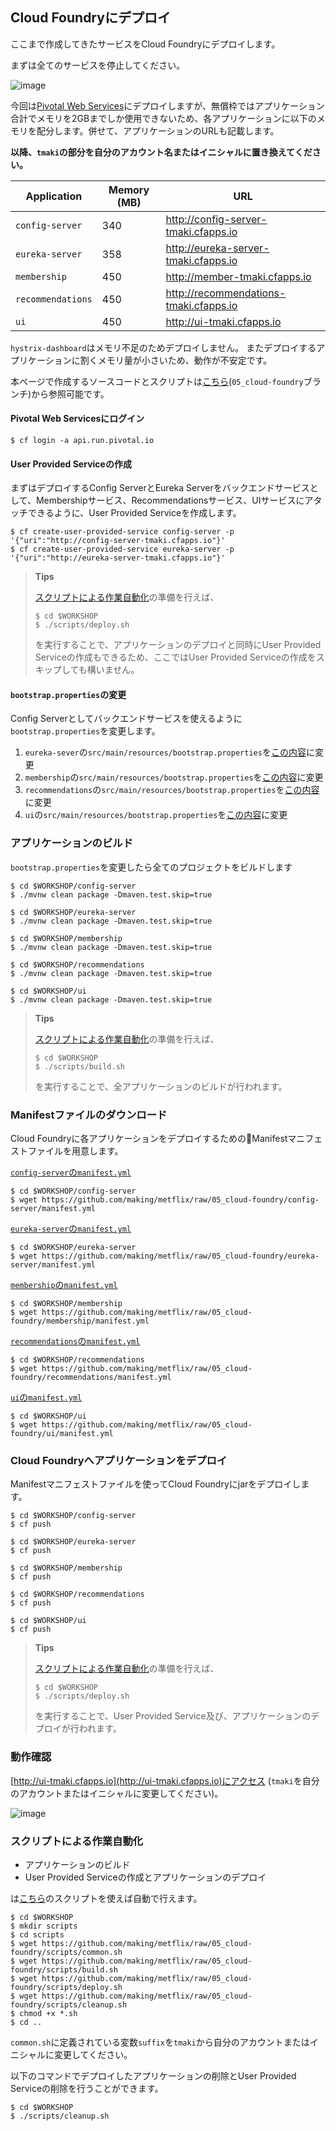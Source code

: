 ## Cloud Foundryにデプロイ

ここまで作成してきたサービスをCloud Foundryにデプロイします。

まずは全てのサービスを停止してください。

![image](https://qiita-image-store.s3.amazonaws.com/0/1852/281de1b2-85c5-bd8a-a611-ebe1a488e409.png)

今回は[Pivotal Web Services](https://run.pivotal.io/)にデプロイしますが、無償枠ではアプリケーション合計でメモリを2GBまでしか使用できないため、各アプリケーションに以下のメモリを配分します。併せて、アプリケーションのURLも記載します。

**以降、`tmaki`の部分を自分のアカウント名またはイニシャルに置き換えてください。**

| Application | Memory (MB) | URL |
|-----------|------------|------|
| `config-server` | 340 | http://config-server-tmaki.cfapps.io |
| `eureka-server` | 358 | http://eureka-server-tmaki.cfapps.io |
| `membership` | 450 | http://member-tmaki.cfapps.io |
| `recommendations` | 450 | http://recommendations-tmaki.cfapps.io |
| `ui` | 450 | http://ui-tmaki.cfapps.io |

`hystrix-dashboard`はメモリ不足のためデプロイしません。
またデプロイするアプリケーションに割くメモリ量が小さいため、動作が不安定です。

本ページで作成するソースコードとスクリプトは[こちら](https://github.com/making/metflix/tree/05_cloud-foundry)(`05_cloud-foundry`ブランチ)から参照可能です。

#### Pivotal Web Servicesにログイン

``` console
$ cf login -a api.run.pivotal.io
```

#### User Provided Serviceの作成


まずはデプロイするConfig ServerとEureka Serverをバックエンドサービスとして、Membershipサービス、Recommendationsサービス、UIサービスにアタッチできるように、User Provided Serviceを作成します。

``` console
$ cf create-user-provided-service config-server -p '{"uri":"http://config-server-tmaki.cfapps.io"}'
$ cf create-user-provided-service eureka-server -p '{"uri":"http://eureka-server-tmaki.cfapps.io"}'
```

> **Tips**
> 
> [スクリプトによる作業自動化](#スクリプトによる作業自動化)の準備を行えば、
> 
> ``` console
> $ cd $WORKSHOP
> $ ./scripts/deploy.sh
> ```
> 
> を実行することで、アプリケーションのデプロイと同時にUser Provided Serviceの作成もできるため、ここではUser Provided Serviceの作成をスキップしても構いません。

#### `bootstrap.properties`の変更

Config Serverとしてバックエンドサービスを使えるように`bootstrap.properties`を変更します。

1. `eureka-sever`の`src/main/resources/bootstrap.properties`を[この内容](https://github.com/making/metflix/blob/05_cloud-foundry/eureka-server/src/main/resources/bootstrap.properties)に変更
1. `membership`の`src/main/resources/bootstrap.properties`を[この内容](https://github.com/making/metflix/blob/05_cloud-foundry/membership/src/main/resources/bootstrap.properties)に変更
1. `recommendations`の`src/main/resources/bootstrap.properties`を[この内容](https://github.com/making/metflix/blob/05_cloud-foundry/recommendations/src/main/resources/bootstrap.properties)に変更
1. `ui`の`src/main/resources/bootstrap.properties`を[この内容](https://github.com/making/metflix/blob/05_cloud-foundry/ui/src/main/resources/bootstrap.properties)に変更

### アプリケーションのビルド

`bootstrap.properties`を変更したら全てのプロジェクトをビルドします

``` console
$ cd $WORKSHOP/config-server
$ ./mvnw clean package -Dmaven.test.skip=true
```

``` console
$ cd $WORKSHOP/eureka-server
$ ./mvnw clean package -Dmaven.test.skip=true
```

``` console
$ cd $WORKSHOP/membership
$ ./mvnw clean package -Dmaven.test.skip=true
```

``` console
$ cd $WORKSHOP/recommendations
$ ./mvnw clean package -Dmaven.test.skip=true
```

``` console
$ cd $WORKSHOP/ui
$ ./mvnw clean package -Dmaven.test.skip=true
```

> **Tips**
> 
> [スクリプトによる作業自動化](#スクリプトによる作業自動化)の準備を行えば、
> 
> ``` console
> $ cd $WORKSHOP
> $ ./scripts/build.sh
> ```
> 
> を実行することで、全アプリケーションのビルドが行われます。


### Manifestファイルのダウンロード

Cloud Foundryに各アプリケーションをデプロイするためのManifestマニフェストファイルを用意します。

[`config-server`の`manifest.yml`](https://github.com/making/metflix/blob/05_cloud-foundry/config-server/manifest.yml)

``` console
$ cd $WORKSHOP/config-server
$ wget https://github.com/making/metflix/raw/05_cloud-foundry/config-server/manifest.yml
```

[`eureka-server`の`manifest.yml`](https://github.com/making/metflix/blob/05_cloud-foundry/eureka-server/manifest.yml)

``` console
$ cd $WORKSHOP/eureka-server
$ wget https://github.com/making/metflix/raw/05_cloud-foundry/eureka-server/manifest.yml
```

[`membership`の`manifest.yml`](https://github.com/making/metflix/blob/05_cloud-foundry/membership/manifest.yml)

``` console
$ cd $WORKSHOP/membership
$ wget https://github.com/making/metflix/raw/05_cloud-foundry/membership/manifest.yml
```

[`recommendations`の`manifest.yml`](https://github.com/making/metflix/blob/05_cloud-foundry/recommendations/manifest.yml)

``` console
$ cd $WORKSHOP/recommendations
$ wget https://github.com/making/metflix/raw/05_cloud-foundry/recommendations/manifest.yml
```

[`ui`の`manifest.yml`](https://github.com/making/metflix/blob/05_cloud-foundry/ui/manifest.yml)

``` console
$ cd $WORKSHOP/ui
$ wget https://github.com/making/metflix/raw/05_cloud-foundry/ui/manifest.yml
```

### Cloud Foundryへアプリケーションをデプロイ

Manifestマニフェストファイルを使ってCloud Foundryにjarをデプロイします。

``` console
$ cd $WORKSHOP/config-server
$ cf push
```

``` console
$ cd $WORKSHOP/eureka-server
$ cf push
```

``` console
$ cd $WORKSHOP/membership
$ cf push
```

``` console
$ cd $WORKSHOP/recommendations
$ cf push
```

``` console
$ cd $WORKSHOP/ui
$ cf push
```



> **Tips**
> 
> [スクリプトによる作業自動化](#スクリプトによる作業自動化)の準備を行えば、
> 
> ``` console
> $ cd $WORKSHOP
> $ ./scripts/deploy.sh
> ```
> 
> を実行することで、User Provided Service及び、アプリケーションのデプロイが行われます。


### 動作確認

[http://ui-tmaki.cfapps.io](http://ui-tmaki.cfapps.io)にアクセス (`tmaki`を自分のアカウントまたはイニシャルに変更してください)。

![image](https://qiita-image-store.s3.amazonaws.com/0/1852/47c85439-418e-6fea-6e01-4816243a1241.png)


### スクリプトによる作業自動化

* アプリケーションのビルド
* User Provided Serviceの作成とアプリケーションのデプロイ

は[こちら](https://github.com/making/metflix/tree/05_cloud-foundry/scripts)のスクリプトを使えば自動で行えます。

``` console
$ cd $WORKSHOP
$ mkdir scripts
$ cd scripts
$ wget https://github.com/making/metflix/raw/05_cloud-foundry/scripts/common.sh
$ wget https://github.com/making/metflix/raw/05_cloud-foundry/scripts/build.sh
$ wget https://github.com/making/metflix/raw/05_cloud-foundry/scripts/deploy.sh
$ wget https://github.com/making/metflix/raw/05_cloud-foundry/scripts/cleanup.sh
$ chmod +x *.sh
$ cd ..
```

`common.sh`に定義されている変数`suffix`を`tmaki`から自分のアカウントまたはイニシャルに変更してください。


以下のコマンドでデプロイしたアプリケーションの削除とUser Provided Serviceの削除を行うことができます。

``` console
$ cd $WORKSHOP
$ ./scripts/cleanup.sh
```
